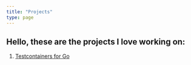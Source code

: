```yaml
---
title: "Projects"
type: page
---
```


## Hello, these are the projects I love working on:

1. [Testcontainers for Go](testcontainers-go)
